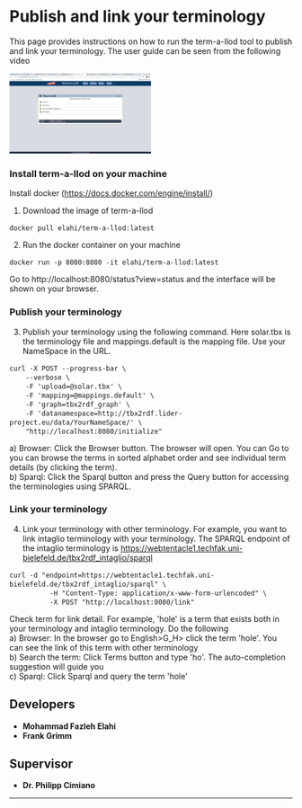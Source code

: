 # Publish and link your terminology
This page provides instructions on how to run the term-a-llod tool to publish and link your terminology. The user guide can be seen from the following video

[<img src="https://github.com/fazleh2010/term-a-llod-demo/blob/master/term-a-llod.png" width="50%">](https://www.dropbox.com/s/1pko14sc3qctzfr/final.mov?dl=0)

### Install term-a-llod on your machine
Install docker (https://docs.docker.com/engine/install/)
1. Download the image of term-a-llod  
```
docker pull elahi/term-a-llod:latest
```
2. Run the docker container on your machine
```
docker run -p 8080:8080 -it elahi/term-a-llod:latest
```
Go to http://localhost:8080/status?view=status and the interface will be shown on your browser.

### Publish your terminology
3. Publish your terminology using the following command. Here solar.tbx is the terminology file and mappings.default is the mapping file. Use your NameSpace in the URL.
```
curl -X POST --progress-bar \
    --verbose \
    -F 'upload=@solar.tbx' \
    -F 'mapping=@mappings.default' \
    -F 'graph=tbx2rdf_graph' \
    -F 'datanamespace=http://tbx2rdf.lider-project.eu/data/YourNameSpace/' \
    "http://localhost:8080/initialize"
```
a) Browser: Click the Browser button. The browser will open. You can Go to you can browse the terms in sorted alphabet order and see individual term details (by clicking the term).\
b) Sparql: Click the Sparql button and press the Query button for accessing the terminologies using SPARQL.

### Link your terminology
4.  Link your terminology with other terminology. For example, you want to link intaglio terminology with your terminology. The SPARQL endpoint of the intaglio terminology is https://webtentacle1.techfak.uni-bielefeld.de/tbx2rdf_intaglio/sparql 
```
curl -d "endpoint=https://webtentacle1.techfak.uni-bielefeld.de/tbx2rdf_intaglio/sparql" \
          -H "Content-Type: application/x-www-form-urlencoded" \
          -X POST "http://localhost:8080/link"      
 ```
Check term for link detail. For example, 'hole' is a term that exists both in your terminology and intaglio terminology. Do the following\
a) Browser: In the browser go to English>G_H> click the term 'hole'. You can see the link of this term with other terminology \
b) Search the term: Click Terms button and type 'ho'. The auto-completion suggestion will guide you\
c) Sparql: Click Sparql and query the term 'hole' 

## Developers
* **Mohammad Fazleh Elahi**
* **Frank Grimm**
## Supervisor
* **Dr. Philipp Cimiano**



---
